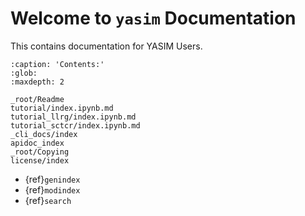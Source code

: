 # Welcome to `yasim` Documentation

This contains documentation for YASIM Users.

```{toctree}
:caption: 'Contents:'
:glob:
:maxdepth: 2

_root/Readme
tutorial/index.ipynb.md
tutorial_llrg/index.ipynb.md
tutorial_sctcr/index.ipynb.md
_cli_docs/index
apidoc_index
_root/Copying
license/index
```

- {ref}`genindex`
- {ref}`modindex`
- {ref}`search`
